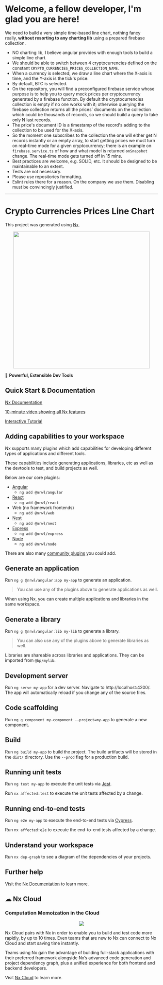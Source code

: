 # Welcome, a fellow developer, I'm glad you are here!

We need to build a very simple time-based line chart, nothing fancy really, **without resorting to any charting lib** using a prepared firebase collection.

-   NO charting lib, I believe angular provides with enough tools to build a simple line chart.
-   We should be able to switch between 4 cryptocurrencies defined on the constant `CRYPTO_CURRENCIES_PRICES_COLLECTION_NAME`.
-   When a currency is selected, we draw a line chart where the X-axis is time, and the Y-axis is the tick's price.
-   By default, BTC is selected.
-   On the repository, you will find a preconfigured firebase service whose purpose is to help you to query mock prices per cryptocurrency generated by a firebase function. By default the cryptocurrencies collection is empty if no one works with it; otherwise querying the firebase collection returns all the prices` documents on the collection which could be thousands of records, so we should build a query to take only N last records.
-   The price's document ID is a timestamp of the record's adding to the collection to be used for the X-axis.
-   So the moment one subscribes to the collection the one will either get N records instantly or an empty array, to start getting prices we must turn on real-time mode for a given cryptocurrency; there is an example on `firebase.service.ts` of how and what model is returned `onSnapshot` change. The real-time mode gets turned off in 15 mins.
-   Best practices are welcome, e.g. SOLID, etc. It should be designed to be maintainable to an extent.
-   Tests are not necessary.
-   Please use repositories formatting.
-   Eslint rules there for a reason. On the company we use them. Disabling must be convincingly justified.
----

# Crypto Currencies Prices Line Chart

This project was generated using [Nx](https://nx.dev).

<p style="text-align: center;"><img src="https://raw.githubusercontent.com/nrwl/nx/master/images/nx-logo.png" width="450"></p>

🔎 **Powerful, Extensible Dev Tools**

## Quick Start & Documentation

[Nx Documentation](https://nx.dev/angular)

[10-minute video showing all Nx features](https://nx.dev/angular/getting-started/what-is-nx)

[Interactive Tutorial](https://nx.dev/angular/tutorial/01-create-application)

## Adding capabilities to your workspace

Nx supports many plugins which add capabilities for developing different types of applications and different tools.

These capabilities include generating applications, libraries, etc as well as the devtools to test, and build projects as well.

Below are our core plugins:

-   [Angular](https://angular.io)
    -   `ng add @nrwl/angular`
-   [React](https://reactjs.org)
    -   `ng add @nrwl/react`
-   Web (no framework frontends)
    -   `ng add @nrwl/web`
-   [Nest](https://nestjs.com)
    -   `ng add @nrwl/nest`
-   [Express](https://expressjs.com)
    -   `ng add @nrwl/express`
-   [Node](https://nodejs.org)
    -   `ng add @nrwl/node`

There are also many [community plugins](https://nx.dev/nx-community) you could add.

## Generate an application

Run `ng g @nrwl/angular:app my-app` to generate an application.

> You can use any of the plugins above to generate applications as well.

When using Nx, you can create multiple applications and libraries in the same workspace.

## Generate a library

Run `ng g @nrwl/angular:lib my-lib` to generate a library.

> You can also use any of the plugins above to generate libraries as well.

Libraries are shareable across libraries and applications. They can be imported from `@bp/mylib`.

## Development server

Run `ng serve my-app` for a dev server. Navigate to http://localhost:4200/. The app will automatically reload if you change any of the source files.

## Code scaffolding

Run `ng g component my-component --project=my-app` to generate a new component.

## Build

Run `ng build my-app` to build the project. The build artifacts will be stored in the `dist/` directory. Use the `--prod` flag for a production build.

## Running unit tests

Run `ng test my-app` to execute the unit tests via [Jest](https://jestjs.io).

Run `nx affected:test` to execute the unit tests affected by a change.

## Running end-to-end tests

Run `ng e2e my-app` to execute the end-to-end tests via [Cypress](https://www.cypress.io).

Run `nx affected:e2e` to execute the end-to-end tests affected by a change.

## Understand your workspace

Run `nx dep-graph` to see a diagram of the dependencies of your projects.

## Further help

Visit the [Nx Documentation](https://nx.dev/angular) to learn more.

## ☁ Nx Cloud

### Computation Memoization in the Cloud

<p style="text-align: center;"><img src="https://raw.githubusercontent.com/nrwl/nx/master/images/nx-cloud-card.png"></p>

Nx Cloud pairs with Nx in order to enable you to build and test code more rapidly, by up to 10 times. Even teams that are new to Nx can connect to Nx Cloud and start saving time instantly.

Teams using Nx gain the advantage of building full-stack applications with their preferred framework alongside Nx’s advanced code generation and project dependency graph, plus a unified experience for both frontend and backend developers.

Visit [Nx Cloud](https://nx.app/) to learn more.
